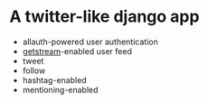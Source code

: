 # A twitter-like django app

* allauth-powered user authentication
* [getstream](https://getstream.io/)-enabled user feed
* tweet
* follow
* hashtag-enabled
* mentioning-enabled
